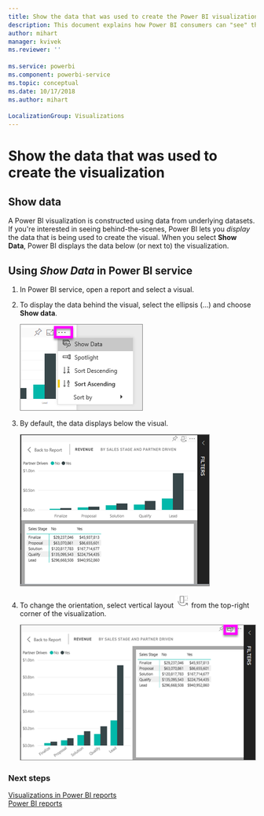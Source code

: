 ```yaml
---
title: Show the data that was used to create the Power BI visualization
description: This document explains how Power BI consumers can "see" the data used to create a visual.
author: mihart
manager: kvivek
ms.reviewer: ''

ms.service: powerbi
ms.component: powerbi-service
ms.topic: conceptual
ms.date: 10/17/2018
ms.author: mihart

LocalizationGroup: Visualizations
---
```

# Show the data that was used to create the visualization
## Show data
A Power BI visualization is constructed using data from underlying datasets. If you're interested in seeing behind-the-scenes, Power BI lets you *display* the data that is being used to create the visual. When you select **Show Data**, Power BI displays the data below (or next to) the visualization.


## Using *Show Data* in Power BI service
1. In Power BI service, open a report and select a visual.  
2. To display the data behind the visual, select the ellipsis (...) and choose **Show data**.
   
   ![select Show data](./media/end-user-show-data/power-bi-show-data2.png)
3. By default, the data displays below the visual.
   
   ![visual and data vertical display](./media/end-user-show-data/power-bi-explore-show-data-new.png)

4. To change the orientation, select vertical layout ![](media/end-user-show-data/power-bi-vertical-icon-new.png) from the top-right corner of the visualization.
   
   ![visual and data horizontal display](./media/end-user-show-data/power-bi-explore-show-data2-new.png)

### Next steps
[Visualizations in Power BI reports](../visuals/power-bi-report-visualizations.md)    
[Power BI reports](end-user-reports.md)    
